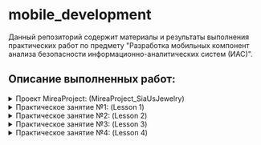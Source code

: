 # mobile_development

Данный репозиторий содержит материалы и результаты выполнения практических работ по предмету "Разработка мобильных компонент анализа безопасности информационно-аналитических систем (ИАС)".

## Описание выполненных работ:

<details>
  <summary>Проект MireaProject: (MireaProject_SiaUsJewelry)</summary>
  
  #### Описание
  Данный проект был разработан для небольшой организации (ювелирного магазина), для которой ранее был реализован сайт-визитка.  
  
 Для контрольного задания к **практической работе №3** было реализовано два фрагмента: DataFragment и WebViewFragment, а также изучено навигационное меню.

 Для контрольного задания **практической работы №4**, из-за нехватки времени, была создана простая система фоновых задач с использованием WorkManager.

  #### Cозданные модули и фрагменты
  В процессе выполнения был создан проект **MireaProject_SiaUsJewelry** и реализованы следующие модули:
  1. **Фрагмент "DataFragment"**:
  Фрагмент, содержащий информацию о бренде. В основу легло небольшое интервью с создателем данной организации.

2. **Фрагмент "WebViewFragment"**:
  Фрагмент с встроенным браузером на базе WebView. Было выполнено отображение веб-страницы по умолчанию, поддержка JavaScript и возможность загрузки внешнего контента через URL.

</details>


<details>
  <summary>Практическое занятие №1: (Lesson 1)</summary>
  
  #### Описание
  В рамках данного практического занятия были выполнены задания по разработке мобильных приложений с использованием среды разработки Android Studio. Основной целью было освоение базовых принципов создания интерфейсов, работы с различными типами макетов (Layout), а также обработки событий в Android-приложениях.

  #### Cозданные модули
  В процессе выполнения практического занятия был создан проект **Lesson1** и реализованы следующие модули:
  1. **Модуль "app"**:
  Основной модуль, созданный в начале работы. Использовался для изучения базовых принципов работы с Android Studio, создания интерфейсов и настройки макетов.

2. **Модуль "myapplication"**:
  В этом модуле были созданы отдельные файлы макетов для каждого типа Layout (**LinearLayout**, **TableLayout**, **ConstraintLayout** и добавлены соответствующие элементы интерфейса.

3. **Модуль "controllesson1"**:
  В этом модуле были добавлены различные элементы интерфейса (кнопки, текстовые поля, ImageView), а также реализована поддержка разных ориентаций экрана (портретной и альбомной).

4. **Модуль "buttonclicker"**:
  В этом модуле были реализованы обработчики событий для кнопок, изменяющих текст в TextView и состояние CheckBox при нажатии.
</details>


<details>
  <summary>Практическое занятие №2: (Lesson 2)</summary>
  
  #### Описание
  В рамках данного практического занятия были изучены инструменты отладки, жизненный цикл Activity, работа с Intent и диалоговыми окнами. Основные задачи включали освоение методов логирования, анализ жизненного цикла компонентов, реализацию межэкранных переходов и создание различных типов уведомлений.

  #### Cозданные модули
  В процессе выполнения практического занятия был создан проект **Lesson2** и реализованы следующие модули:
  1. **Модуль "activitylifecycle1"**:
  Данный модуль использовался для изучения инструментов отладки в Android Studio. Также были исследованы методы жизненного цикла Activity (onCreate, onStart, onResume и др.), сохранение состояния приложения (onSaveInstanceState). Проведены тесты поведения Activity при различных сценариях (Home, Back)

2. **Модуль "multiactivity"**:
  В этом модуле было создано приложение с несколькими Activity. Реализован переход между экранами с помощью явного Intent. Освоена передача данных между Activity через Bundle

3. **Модуль "interfilter"**:
  В этом модуле были реализованы неявные Intent для открытия веб-страниц.

4. **Модуль "toastapp"**:
  В этом модуле были реализованы всплывающие уведомления (Toast). Реализован подсчет символов в EditText, а также отображение группы студента и его номера в списках.

5. **Модуль "notificationapp"**:
  В этом модуле были реализованы уведомления (Notifications). Были добавлены разрешения для работы с Notification.

6. **Модуль "dialog"**:
  В этом модуле были созданы различные типы Dialog и добавлены соответствующие элементы интерфейса:
    - _snackbar_ - легковесный компонент интерфейса в Android, предназначенный для отображения краткосрочных сообщений , которые могут содержать действие (action). Был реализован в основном файле MainActivity;
    - _AlertDialog_ - стандартное диалоговое окно в Android, которое позволяет выводить пользователю сообщения, запрашивать подтверждение действий или ввод данных
    - _DatePickerDialog_ - стандартный диалог в Android для выбора даты (день, месяц, год).
    - _TimePickerDialog_ - это стандартный диалог в Android, позволяющий пользователю выбрать время (часы и минуты). 
    - _ProgressDialog_ - это диалоговое окно , которое отображает индикатор прогресса (загрузки, ожидания, выполнения задачи) и, при необходимости, текстовое сообщение. 
</details>


<details>
  <summary>Практическое занятие №3: (Lesson 3)</summary>
  
  #### Описание
  Основной целью стало освоение работы с **фрагментами (Fragments)** и **намерениями (Intents)**.

  #### Cозданные модули
  В процессе выполнения практического занятия был создан проект **Lesson3** и реализованы следующие модули:
  1. **Модуль "intentapp"**:
  Основной модуль, демонстрирующий работу с намерениями и передачу данных между активностями.Была реализована передача данных между тремя активностями с помощью метода _putExtra()_. Также отображение системного времени на втором экране, и вывод строки ""КВАДРАТ ЗНАЧЕНИЯ МОЕГО НОМЕРА ПО СПИСКУ В ГРУППЕ СОСТАВЛЯЕТ ЧИСЛО 256" на третьем экране.

2. **Модуль "favoritebook"**:
  Модуль, реализующий обмен данными между двумя экранами с использованием ActivityResultContracts. Первая Activity содержит TextView и кнопку для перехода ко второй. Вторая Activity содержит два поля ввода: название любимой книги и цитату из неё. После ввода пользователь отправляет данные обратно первой Activity. Данные отображаются в TextView первой Activity.

3. **Модуль "systemintentsapp"**:
  Модуль, демонстрирующий вызов системных приложений через намерения. Были реализованы три кнопки:
    - _"Открыть браузер"_ - открывает сайт http://developer.android.com;
    -  _"Открыть карту"_ — открывает Google Maps с координатами;
    -  _"Позвонить"_ - открывает набор номера с предустановленным номером телефона;

5. **Модуль "simplefragmentapp"**:
 В этом модуле были созданы фрагменты (FirstFragment, SecondFragment) и адаптация под разные ориентации экрана. В вертикальной ориентации отображается один фрагмент, переключаемый кнопками. В горизонтальной ориентации отображаются оба фрагмента рядом.

</details>

<details>
  <summary>Практическое занятие №4: (Lesson 4)</summary>
  
  #### Описание
 были выполнены задачи, направленные на освоение асинхронной работы в операционной системе Android. Были рассмотрены ключевые механизмы, позволяющие выполнять фоновые операции и обмениваться данными между потоками: использование **Thread**, **Handler**, **Looper**, **Loader**, **Service** и **WorkManager**.

  #### Cозданные модули
  В процессе выполнения практического занятия был создан проект **Lesson4** и реализованы следующие модули:
  1. **Модуль "exploringbinding"**:
  Основной целью создания данного модуля было знакомство с ViewBinding и базовым UI. Был создан экран музыкального плеера с использованием «binding» для горизонтальной и портретной ориентации. Также реализован функционал некоторых кнопок. 

2. **Модуль "thread"**:
  Модуль отображающий работу с потоками. Были добавлены элементы Button и TextView. При нажатии на кнопку запускается новый поток (Thread), в котором вычисляется среднее количество пар за месяц. Результат (среднее и общее количество пар) отображается в TextView.

3. **Модуль "data_thread"**:
  Модуль был создан, как демонстрация работы передачи данных между потоками. Были использованы методы runOnUiThread, post, postDelayed. В TextView, по завершению работы данных методов, выводился результат, а также объяснение, какой модуль и почему отрабатывает быстрее. 

5. **Модуль "looper"**:
  Этот модуль направлен на изучение межпоточной коммуникации через очередь сообщений. Был создан собственный класс MyLooper, расширяющий поток. Также Внутри run() были создан Looper и Handler, обрабатывающие сообщения. По итогу, из главной активности отправлялись сообщения в Thread, которые обрабатывались и возвращались обратно.

6. **Модуль "cryptoloader"**:
   Был реализован собственный AsyncTaskLoader<String> — MyLoader, который эмулирует длительную операцию с задержкой 5 секунд. После через LoaderManager был запущен загрузчик и результат отображён в виде Toast. Особенностью данного модуля является то, что была добавлена шифровка и дешифровка строки через алгоритм AES, а именно генерация ключа, шифрование текста, передача зашифрованного текста и ключа в Loader, дешифровка внутри Loader и вывод результата.

7. **Модуль "serviceapp"**:
  Создан PlayerService, который воспроизводит музыку из папки res/raw. Реализован запуск и остановки сервиса через кнопки в MainActivity. Сервис работает в foreground режиме и показывает уведомление.

7. **Модуль "workmanager"**:
  была реализована задача по работе с библиотекой WorkManager.

</details>
